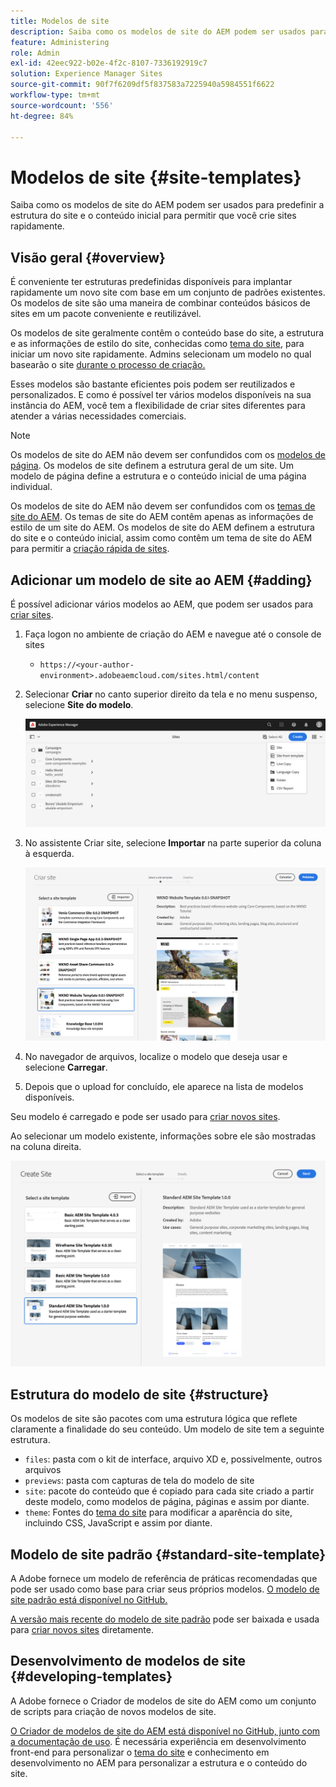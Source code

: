 ```yaml
---
title: Modelos de site
description: Saiba como os modelos de site do AEM podem ser usados para predefinir a estrutura do site e o conteúdo inicial para permitir que você crie sites rapidamente.
feature: Administering
role: Admin
exl-id: 42eec922-b02e-4f2c-8107-7336192919c7
solution: Experience Manager Sites
source-git-commit: 90f7f6209df5f837583a7225940a5984551f6622
workflow-type: tm+mt
source-wordcount: '556'
ht-degree: 84%

---
```


# Modelos de site {#site-templates}

Saiba como os modelos de site do AEM podem ser usados para predefinir a estrutura do site e o conteúdo inicial para permitir que você crie sites rapidamente.

## Visão geral {#overview}

É conveniente ter estruturas predefinidas disponíveis para implantar rapidamente um novo site com base em um conjunto de padrões existentes. Os modelos de site são uma maneira de combinar conteúdos básicos de sites em um pacote conveniente e reutilizável.

Os modelos de site geralmente contêm o conteúdo base do site, a estrutura e as informações de estilo do site, conhecidas como [tema do site](site-themes.md), para iniciar um novo site rapidamente. Admins selecionam um modelo no qual basearão o site [durante o processo de criação.](create-site.md)

Esses modelos são bastante eficientes pois podem ser reutilizados e personalizados. E como é possível ter vários modelos disponíveis na sua instância do AEM, você tem a flexibilidade de criar sites diferentes para atender a várias necessidades comerciais.

>[!NOTE]
>
>Os modelos de site do AEM não devem ser confundidos com os [modelos de página](/help/sites-cloud/authoring/sites-console/templates.md). Os modelos de site definem a estrutura geral de um site. Um modelo de página define a estrutura e o conteúdo inicial de uma página individual.
>
>Os modelos de site do AEM não devem ser confundidos com os [temas de site do AEM](site-themes.md). Os temas de site do AEM contêm apenas as informações de estilo de um site do AEM. Os modelos de site do AEM definem a estrutura do site e o conteúdo inicial, assim como contêm um tema de site do AEM para permitir a [criação rápida de sites](create-site.md).

## Adicionar um modelo de site ao AEM {#adding}

É possível adicionar vários modelos ao AEM, que podem ser usados para [criar sites](create-site.md).

1. Faça logon no ambiente de criação do AEM e navegue até o console de sites

   * `https://<your-author-environment>.adobeaemcloud.com/sites.html/content`

1. Selecionar **Criar** no canto superior direito da tela e no menu suspenso, selecione **Site do modelo**.

   ![Criação de um site a partir de um modelo](../assets/create-site-from-template.png)

1. No assistente Criar site, selecione **Importar** na parte superior da coluna à esquerda.

   ![Assistente de criação de site](../assets/site-creation-wizard.png)

1. No navegador de arquivos, localize o modelo que deseja usar e selecione **Carregar**.

1. Depois que o upload for concluído, ele aparece na lista de modelos disponíveis.

Seu modelo é carregado e pode ser usado para [criar novos sites](create-site.md).

Ao selecionar um modelo existente, informações sobre ele são mostradas na coluna direita.

![Selecione um modelo](../assets/select-site-template.png)

## Estrutura do modelo de site {#structure}

Os modelos de site são pacotes com uma estrutura lógica que reflete claramente a finalidade do seu conteúdo. Um modelo de site tem a seguinte estrutura.

* `files`: pasta com o kit de interface, arquivo XD e, possivelmente, outros arquivos
* `previews`: pasta com capturas de tela do modelo de site
* `site`: pacote do conteúdo que é copiado para cada site criado a partir deste modelo, como modelos de página, páginas e assim por diante.
* `theme`: Fontes do [tema do site](site-themes.md) para modificar a aparência do site, incluindo CSS, JavaScript e assim por diante.

## Modelo de site padrão {#standard-site-template}

A Adobe fornece um modelo de referência de práticas recomendadas que pode ser usado como base para criar seus próprios modelos. [O modelo de site padrão está disponível no GitHub.](https://github.com/adobe/aem-site-template-standard)

[A versão mais recente do modelo de site padrão](https://github.com/adobe/aem-site-template-standard/releases) pode ser baixada e usada para [criar novos sites](create-site.md) diretamente.

## Desenvolvimento de modelos de site {#developing-templates}

A Adobe fornece o Criador de modelos de site do AEM como um conjunto de scripts para criação de novos modelos de site.

[O Criador de modelos de site do AEM está disponível no GitHub, junto com a documentação de uso](https://github.com/adobe/aem-site-template-builder). É necessária experiência em desenvolvimento front-end para personalizar o [tema do site](site-themes.md) e conhecimento em desenvolvimento no AEM para personalizar a estrutura e o conteúdo do site.

